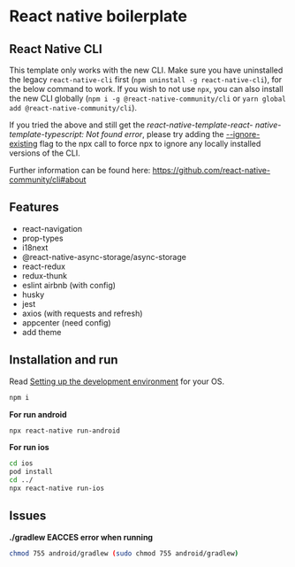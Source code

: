 # React native boilerplate

## React Native CLI

This template only works with the new CLI. Make sure you have uninstalled the legacy `react-native-cli` first (`npm uninstall -g react-native-cli`), for the below command to work. If you wish to not use `npx`, you can also install the new CLI globally (`npm i -g @react-native-community/cli` or `yarn global add @react-native-community/cli`).

If you tried the above and still get the *react-native-template-react- native-template-typescript: Not found error*, please try adding the [--ignore-existing](https://github.com/npm/npx#description) flag to the npx call to force npx to ignore any locally installed versions of the CLI.


Further information can be found here: https://github.com/react-native-community/cli#about

## Features

- react-navigation
- prop-types
- i18next
- @react-native-async-storage/async-storage
- react-redux
- redux-thunk
- eslint airbnb (with config)
- husky
- jest
- axios (with requests and refresh)
- appcenter (need config)
- add theme

## Installation and run

Read [Setting up the development environment](https://nodejs.org/) for your OS.

```sh
npm i
```

**For run android**

```sh
npx react-native run-android
```

**For run ios**

```sh
cd ios
pod install
cd ../
npx react-native run-ios
```

## Issues

**./gradlew EACCES error when running**
```sh
chmod 755 android/gradlew (sudo chmod 755 android/gradlew)
```
